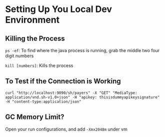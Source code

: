 # Setting Up You Local Dev Environment

## Killing the Process

`ps -ef`: To find where the java process is running, grab the middle two four digit numbers

`kill [numbers]`: Kills the process

## To Test if the Connection is Working

`curl "http://localhost:9090/sh/payers" -X "GET" "MediaType: application/vnd.sh-v1.0+json" -H "apikey: thisisdummyapikeysignature" -H "content-type:application/json"`

## GC Memory Limit?

Open your run configurations, and add `-Xmx2048m` under vm
